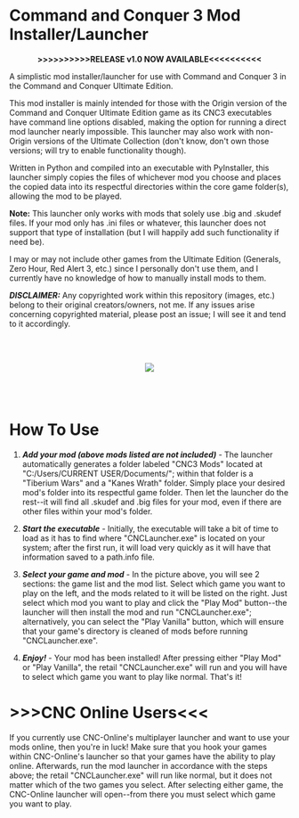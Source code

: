 # Command and Conquer 3 Mod Installer/Launcher

<p align="center">
 <strong>>>>>>>>>>>RELEASE v1.0 NOW AVAILABLE<<<<<<<<<<</strong>
</p>

 A simplistic mod installer/launcher for use with Command and Conquer 3 in the Command and Conquer Ultimate Edition.
 
 This mod installer is mainly intended for those with the Origin version of the Command and Conquer Ultimate Edition game as its CNC3 executables have command line options disabled, making the option for running a direct mod launcher nearly impossible. This launcher may also work with non-Origin versions of the Ultimate Collection (don't know, don't own those versions; will try to enable functionality though).
 
 Written in Python and compiled into an executable with PyInstaller, this launcher simply copies the files of whichever mod you choose and places the copied data into its respectful directories within the core game folder(s), allowing the mod to be played.
 
 **Note:** This launcher only works with mods that solely use .big and .skudef files. If your mod only has .ini files or whatever, this launcher does not support that type of installation (but I will happily add such functionality if need be).
 
 I may or may not include other games from the Ultimate Edition (Generals, Zero Hour, Red Alert 3, etc.) since I personally don't use them, and I currently have no knowledge of how to manually install mods to them.
 
 ***DISCLAIMER:*** Any copyrighted work within this repository (images, etc.) belong to their original creators/owners, not me. If any issues arise concerning copyrighted material, please post an issue; I will see it and tend to it accordingly.
 
 <br></br>

<p align="center">
  <img src="https://github.com/Medstar117/cnc3-mod-installer/blob/master/launcher.PNG">
</p>
 
 <br></br>
 
 # How To Use
  
 1. ***Add your mod (above mods listed are not included)*** - The launcher automatically generates a folder labeled "CNC3 Mods" located at "C:/Users/CURRENT USER/Documents/"; within that folder is a "Tiberium Wars" and a "Kanes Wrath" folder. Simply place your desired mod's folder into its respectful game folder. Then let the launcher do the rest--it will find all .skudef and .big files for your mod, even if there are other files within your mod's folder.
 
 2. ***Start the executable*** - Initially, the executable will take a bit of time to load as it has to find where "CNCLauncher.exe" is located on your system; after the first run, it will load very quickly as it will have that information saved to a path.info file.
 
 3. ***Select your game and mod*** - In the picture above, you will see 2 sections: the game list and the mod list. Select which game you want to play on the left, and the mods related to it will be listed on the right. Just select which mod you want to play and click the "Play Mod" button--the launcher will then install the mod and run "CNCLauncher.exe"; alternatively, you can select the "Play Vanilla" button, which will ensure that your game's directory is cleaned of mods before running "CNCLauncher.exe".
 
 4. ***Enjoy!*** - Your mod has been installed! After pressing either "Play Mod" or "Play Vanilla", the retail "CNCLauncher.exe" will run and you will have to select which game you want to play like normal. That's it!
 
 # >>>CNC Online Users<<<
  If you currently use CNC-Online's multiplayer launcher and want to use your mods online, then you're in luck! Make sure that you hook your games within CNC-Online's launcher so that your games have the ability to play online. Afterwards, run the mod launcher in accordance with the steps above; the retail "CNCLauncher.exe" will run like normal, but it does not matter which of the two games you select. After selecting either game, the CNC-Online launcher will open--from there you must select which game you want to play.
